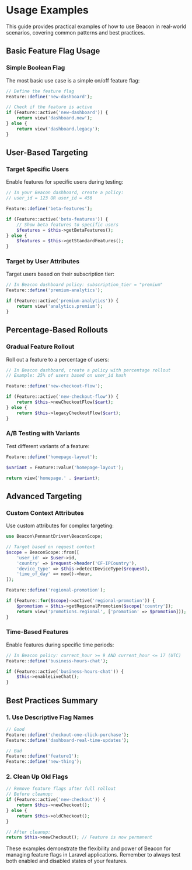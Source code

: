 # Usage Examples

This guide provides practical examples of how to use Beacon in real-world scenarios, covering common patterns and best practices.

## Basic Feature Flag Usage

### Simple Boolean Flag

The most basic use case is a simple on/off feature flag:

```php
// Define the feature flag
Feature::define('new-dashboard');

// Check if the feature is active
if (Feature::active('new-dashboard')) {
    return view('dashboard.new');
} else {
    return view('dashboard.legacy');
}
```

## User-Based Targeting

### Target Specific Users

Enable features for specific users during testing:

```php
// In your Beacon dashboard, create a policy:
// user_id = 123 OR user_id = 456

Feature::define('beta-features');

if (Feature::active('beta-features')) {
    // Show beta features to specific users
    $features = $this->getBetaFeatures();
} else {
    $features = $this->getStandardFeatures();
}
```

### Target by User Attributes

Target users based on their subscription tier:

```php
// In Beacon dashboard policy: subscription_tier = "premium"
Feature::define('premium-analytics');

if (Feature::active('premium-analytics')) {
    return view('analytics.premium');
}
```

## Percentage-Based Rollouts

### Gradual Feature Rollout

Roll out a feature to a percentage of users:

```php
// In Beacon dashboard, create a policy with percentage rollout
// Example: 25% of users based on user_id hash

Feature::define('new-checkout-flow');

if (Feature::active('new-checkout-flow')) {
    return $this->newCheckoutFlow($cart);
} else {
    return $this->legacyCheckoutFlow($cart);
}
```

### A/B Testing with Variants

Test different variants of a feature:

```php
Feature::define('homepage-layout');

$variant = Feature::value('homepage-layout');

return view('homepage.' . $variant);
```

## Advanced Targeting

### Custom Context Attributes

Use custom attributes for complex targeting:

```php
use Beacon\PennantDriver\BeaconScope;

// Target based on request context
$scope = BeaconScope::from([
    'user_id' => $user->id,
    'country' => $request->header('CF-IPCountry'),
    'device_type' => $this->detectDeviceType($request),
    'time_of_day' => now()->hour,
]);

Feature::define('regional-promotion');

if (Feature::for($scope)->active('regional-promotion')) {
    $promotion = $this->getRegionalPromotion($scope['country']);
    return view('promotions.regional', ['promotion' => $promotion]));
}
```

### Time-Based Features

Enable features during specific time periods:

```php
// In Beacon policy: current_hour >= 9 AND current_hour <= 17 (UTC)
Feature::define('business-hours-chat');

if (Feature::active('business-hours-chat')) {
    $this->enableLiveChat();
}
```

## Best Practices Summary

### 1. Use Descriptive Flag Names
```php
// Good
Feature::define('checkout-one-click-purchase');
Feature::define('dashboard-real-time-updates');

// Bad
Feature::define('feature1');
Feature::define('new-thing');
```

### 2. Clean Up Old Flags
```php
// Remove feature flags after full rollout
// Before cleanup:
if (Feature::active('new-checkout')) {
    return $this->newCheckout();
} else {
    return $this->oldCheckout();
}

// After cleanup:
return $this->newCheckout(); // Feature is now permanent
```

These examples demonstrate the flexibility and power of Beacon for managing feature flags in Laravel applications. Remember to always test both enabled and disabled states of your features.
